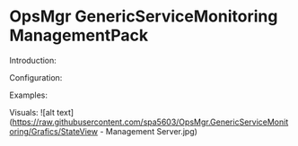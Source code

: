 # OpsMgr GenericServiceMonitoring ManagementPack

Introduction:

Configuration:

Examples:

Visuals:
![alt text](https://raw.githubusercontent.com/spa5603/OpsMgr.GenericServiceMonitoring/Grafics/StateView - Management Server.jpg)
